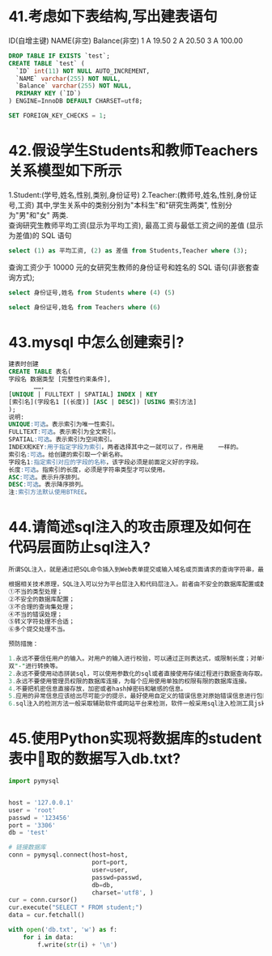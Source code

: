 # 41.考虑如下表结构,写出建表语句
ID(自增主键) NAME(非空) Balance(非空)
1 A 19.50
2 A 20.50
3 A 100.00
```sql
DROP TABLE IF EXISTS `test`;
CREATE TABLE `test` (
  `ID` int(11) NOT NULL AUTO_INCREMENT,
  `NAME` varchar(255) NOT NULL,
  `Balance` varchar(255) NOT NULL,
  PRIMARY KEY (`ID`)
) ENGINE=InnoDB DEFAULT CHARSET=utf8;

SET FOREIGN_KEY_CHECKS = 1;
```
# 42.假设学生Students和教师Teachers关系模型如下所示
1.Student:(学号,姓名,性别,类别,身份证号)
2.Teacher:(教师号,姓名,性别,身份证号,工资)
其中,学生关系中的类别分别为"本科生"和"研究生两类", 性别分为"男"和"女" 两类.<br />
查询研究生教师平均工资(显示为平均工资), 最高工资与最低工资之间的差值
(显示为差值)的 SQL 语句
```sql
select (1) as 平均工资, (2) as 差值 from Students,Teacher where (3);
```
查询工资少于 10000 元的女研究生教师的身份证号和姓名的 SQL 语句(非嵌套查 询方式);
```sql
select 身份证号,姓名 from Students where (4) (5)

select 身份证号,姓名 from Teachers where (6)
```
# 43.mysql 中怎么创建索引?
```sql
建表时创建
CREATE TABLE 表名(
字段名 数据类型 [完整性约束条件],
       ……，
[UNIQUE | FULLTEXT | SPATIAL] INDEX | KEY
[索引名](字段名1 [(长度)] [ASC | DESC]) [USING 索引方法]
);
说明:
UNIQUE:可选。表示索引为唯一性索引。
FULLTEXT:可选。表示索引为全文索引。
SPATIAL:可选。表示索引为空间索引。
INDEX和KEY:用于指定字段为索引，两者选择其中之一就可以了，作用是    一样的。
索引名:可选。给创建的索引取一个新名称。
字段名1:指定索引对应的字段的名称，该字段必须是前面定义好的字段。
长度:可选。指索引的长度，必须是字符串类型才可以使用。
ASC:可选。表示升序排列。
DESC:可选。表示降序排列。
注:索引方法默认使用BTREE。
```
# 44.请简述sql注入的攻击原理及如何在代码层面防止sql注入?
```sql
所谓SQL注入，就是通过把SQL命令插入到Web表单提交或输入域名或页面请求的查询字符串，最终达到欺骗服务器执行恶意的SQL命令。具体来说，它是利用现有应用程序，将（恶意）的SQL命令注入到后台数据库引擎执行的能力，它可以通过在Web表单中输入（恶意）SQL语句得到一个存在安全漏洞的网站上的数据库，而不是按照设计者意图去执行SQL语句。[1] 比如先前的很多影视网站泄露VIP会员密码大多就是通过WEB表单递交查询字符暴出的，这类表单特别容易受到SQL注入式攻击．

根据相关技术原理，SQL注入可以分为平台层注入和代码层注入。前者由不安全的数据库配置或数据库平台的漏洞所致；后者主要是由于程序员对输入未进行细致地过滤，从而执行了非法的数据查询。基于此，SQL注入的产生原因通常表现在以下几方面：
①不当的类型处理；
②不安全的数据库配置；
③不合理的查询集处理；
④不当的错误处理；
⑤转义字符处理不合适；
⑥多个提交处理不当。

预防措施：

1.永远不要信任用户的输入。对用户的输入进行校验，可以通过正则表达式，或限制长度；对单引号和
双"-"进行转换等。
2.永远不要使用动态拼装sql，可以使用参数化的sql或者直接使用存储过程进行数据查询存取。
3.永远不要使用管理员权限的数据库连接，为每个应用使用单独的权限有限的数据库连接。
4.不要把机密信息直接存放，加密或者hash掉密码和敏感的信息。
5.应用的异常信息应该给出尽可能少的提示，最好使用自定义的错误信息对原始错误信息进行包装
6.sql注入的检测方法一般采取辅助软件或网站平台来检测，软件一般采用sql注入检测工具jsky，网站平台就有亿思网站安全平台检测工具。MDCSOFT SCAN等。采用MDCSOFT-IPS可以有效的防御SQL注入，XSS攻击等
```
# 45.使用Python实现将数据库的student表中􏰀取的数据写入db.txt?
```python
import pymysql


host = '127.0.0.1'
user = 'root'
passwd = '123456'
port = '3306'
db = 'test'

# 链接数据库
conn = pymysql.connect(host=host,
                       port=port,
                       user=user,
                       passwd=passwd,
                       db=db,
                       charset='utf8', )
cur = conn.cursor()
cur.execute("SELECT * FROM student;")
data = cur.fetchall()

with open('db.txt', 'w') as f:
    for i in data:
        f.write(str(i) + '\n')
```